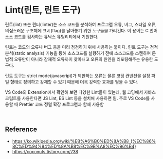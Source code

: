 # Lint(린트, 린트 도구)
린트(lint) 또는 린터(linter)는 소스 코드를 분석하여 프로그램 오류, 버그, 스타일 오류, 의심스러운 구조체에 표시(flag)를 달아놓기 위한 도구들을 가리킨다. 이 용어는 C 언어 소스 코드를 검사하는 유닉스 유틸리티에서 기원한다.

린트는 코드의 오류나 버그 등을 미리 점검하기 위해 사용하는 툴이다. 린트 도구는 정적 분석(static analysis) 기능을 통해 소스코드를 실행하기 전에 소스코드를 스캔하여 문법적 오류만이 아니라 잠재적 오류까지 찾아내고 오류의 원인을 리포팅해주는 유용한 도구다.

린트 도구는 strict mode(javascript)가 제한하는 오류는 물론 코딩 컨벤션을 설정 파일 형태로 정의하고 강제할 수 있기 때문에 더욱 강력한 효과를 얻을 수 있다.

VS Code의 Extension에서 확인해 보면 다양한 Lint들이 있는데, 웹 코딩에서 자바스크립트를 사용한다면 JS Lint, ES Lint 등을 설치해 사용하면 됨. 주로 VS Code를 사용할 때 Prettier 코드 정렬 확장 프로그램과 함께 사용함

<br/>

## Reference
- https://ko.wikipedia.org/wiki/%EB%A6%B0%ED%8A%B8_(%EC%86%8C%ED%94%84%ED%8A%B8%EC%9B%A8%EC%96%B4)
- https://coconuts.tistory.com/738